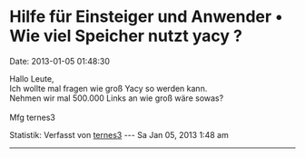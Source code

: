 Hilfe für Einsteiger und Anwender • Wie viel Speicher nutzt yacy ?
==================================================================

Date: 2013-01-05 01:48:30

Hallo Leute,\
Ich wollte mal fragen wie groß Yacy so werden kann.\
Nehmen wir mal 500.000 Links an wie groß wäre sowas?\
\
Mfg ternes3

Statistik: Verfasst von
[ternes3](http://forum.yacy-websuche.de/memberlist.php?mode=viewprofile&u=8850)
--- Sa Jan 05, 2013 1:48 am

------------------------------------------------------------------------
